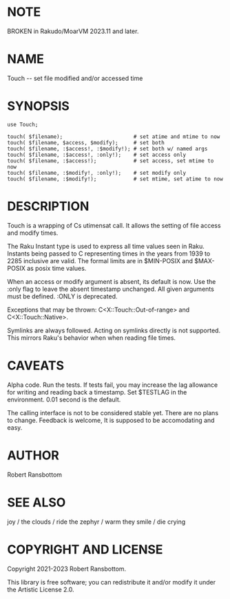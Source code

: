 NOTE
====

BROKEN in Rakudo/MoarVM 2023.11 and later.

NAME
====

Touch -- set file modified and/or accessed time

SYNOPSIS
========

    use Touch;

    touch( $filename);                       # set atime and mtime to now
    touch( $filename, $access, $modify);     # set both
    touch( $filename, :$access!, :$modify!); # set both w/ named args
    touch( $filename, :$access!, :only!);    # set access only
    touch( $filename, :$access!);            # set access, set mtime to now
    touch( $filename, :$modify!, :only!);    # set modify only
    touch( $filename, :$modify!);            # set mtime, set atime to now

DESCRIPTION
===========

Touch is a wrapping of C<C>s utimensat call. It allows the
setting of file access and modify times.

The Raku Instant type is used to express all time values seen
in Raku.  Instants being passed to C<touch> representing
times in the years from 1939 to 2285 inclusive are valid.
The formal limits are in $MIN-POSIX and $MAX-POSIX as
posix time values.

When an access or modify argument is absent, its default is now.
Use the :only flag to leave the absent timestamp unchanged.
All given arguments must be defined.  :ONLY is deprecated.

Exceptions that may be thrown: C<X::Touch::Out-of-range> and
C<X::Touch::Native>.

Symlinks are always followed. Acting on symlinks directly is not
supported.  This mirrors Raku's behavior when when reading file
times.

CAVEATS
=======

Alpha code.  Run the tests.  If tests fail, you may increase the
lag allowance for writing and reading back a timestamp.   Set $TESTLAG
in the environment.  0.01 second is the default.

The calling interface is not to be considered stable yet.  There
are no plans to change.  Feedback is welcome, It is supposed to be
accomodating and easy.

AUTHOR
======

Robert Ransbottom

SEE ALSO
========

joy / the clouds / ride the zephyr / warm they smile / die crying

COPYRIGHT AND LICENSE
=====================

Copyright 2021-2023 Robert Ransbottom.

This library is free software; you can redistribute it and/or modify it
under the Artistic License 2.0.

